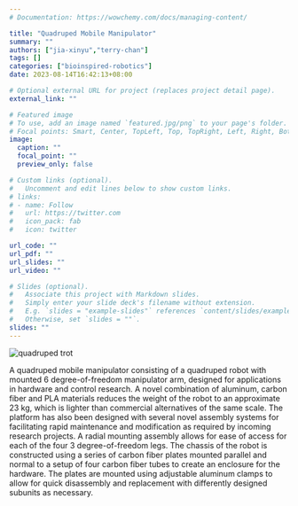 ```yaml
---
# Documentation: https://wowchemy.com/docs/managing-content/

title: "Quadruped Mobile Manipulator"
summary: ""
authors: ["jia-xinyu","terry-chan"]
tags: []
categories: ["bioinspired-robotics"]
date: 2023-08-14T16:42:13+08:00

# Optional external URL for project (replaces project detail page).
external_link: ""

# Featured image
# To use, add an image named `featured.jpg/png` to your page's folder.
# Focal points: Smart, Center, TopLeft, Top, TopRight, Left, Right, BottomLeft, Bottom, BottomRight.
image:
  caption: ""
  focal_point: ""
  preview_only: false

# Custom links (optional).
#   Uncomment and edit lines below to show custom links.
# links:
# - name: Follow
#   url: https://twitter.com
#   icon_pack: fab
#   icon: twitter

url_code: ""
url_pdf: ""
url_slides: ""
url_video: ""

# Slides (optional).
#   Associate this project with Markdown slides.
#   Simply enter your slide deck's filename without extension.
#   E.g. `slides = "example-slides"` references `content/slides/example-slides.md`.
#   Otherwise, set `slides = ""`.
slides: ""
---
```


![quadruped trot](trot.gif)

A quadruped mobile manipulator consisting of a quadruped robot with mounted 6 degree-of-freedom manipulator arm, designed for applications in hardware and control research. A novel combination of aluminum, carbon fiber and PLA materials reduces the weight of the robot to an approximate 23 kg, which is lighter than commercial alternatives of the same scale. The platform has also been designed with several novel assembly systems for facilitating rapid maintenance and modification as required by incoming research projects. A radial mounting assembly allows for ease of access for each of the four 3 degree-of-freedom legs. The chassis of the robot is constructed using a series of carbon fiber plates mounted parallel and normal to a setup of four carbon fiber tubes to create an enclosure for the hardware. The plates are mounted using adjustable aluminum clamps to allow for quick disassembly and replacement with differently designed subunits as necessary.
